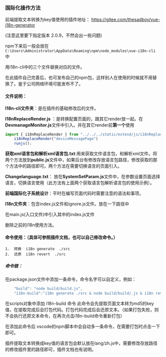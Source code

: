 ### 国际化操作方法
前端提取文本转换为key值使用的插件地址：
https://gitee.com/thesadboy/vue-i18n-generator

(注意这里要下指定版本 2.0.9，不然会出一些问题)

npm下来后一般会放在
`C:\Users\Administrator\AppData\Roaming\npm\node_modules\vue-i18n-cli` 中

用i18n-cli中的三个文件替换对应的文件。

在此插件自己完善后，也可发布自己的npm包，这样别人在使用的时候就不用替换了。鉴于公司网络环境可能发布不了。

#### 文件说明：
**I18n-cli文件夹**：是在插件的基础修改后的文件。

**I18nReplaceRender.js** ：是转换配置页面的，跟其它render放一起。在**DevmanageMonitor.js**文件中引入。并在其它render前**第一个**使用
```javascript
import { i18nReplaceRender } from "../../../static/extend/js/i18nReplaceRender";
	i18nReplaceRender("deviceMessagePage")
    runjs();
```

**获取xml语言包和解析xml语言包.txt**:用来获取文件语言包，和解析xml文件。将两个方法放到**public.js**文件中，如果后台有修改存放语言包路径，修改获取的那个方法中的路径即可。两个方法在需要切换语言的页面引入。

**Changelanguage.txt**： 放在**SystemSetParam.js**文件中，在参数设置页面选择语言，切换语言使用（此方法有上面两个获取语言包解析语言包的使用示例）。

**前端国际化子系统设计**：平时在编写页面代码时需要注意的语法和事项。

**I18n文件夹**：包含index.js文件和ignore.js文件。放在一下路径中
 
在main.js(入口文件)中引入其中的index.js文件

删除之前的i18n使用方法。

#### 命令使用：（具体可参照插件文档，也可以自己修改命令。）
	1.	转换  i18n generate  ./src
	2.	还原  i18n revert  ./src

##### 命令链：
在package.json文件中添加一条命令，命令名字可以自定义，例如：
```javascript
	"build": "node build/build.js",
    "i18n-build":"i18n generate ./src & node build/build/.js & i18n revert ./src"
```
在scripts对象中添加 i18n-build 命令 此命令会先提取页面文本转为md5的key值，在提取完成后会打包代码。打包代码完成后会还原文本。（如果打包失败，则不会执行还原文本命令，在再次点击i18n-build命令重新打包）

在添加此命令后 vscode的npm脚本中会自动多一条命令，在需要打包时点击一下即可。


插件提取文本转换成key值的语言包会默认放在lang/zh.js中，需要修改存放路径的修改插件里的路径即可，插件文档也有说明。

